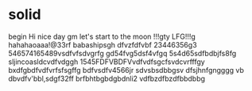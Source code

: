 # solid
begin
Hi
nice day
gm
let's start
to the moon !!!gty
LFG!!!g
hahahaoaaa!@33rf
babashipsgh
dfvzfdfvbf
23446356g3
546574165489vsdfvfsdvgrfg
gd54fvg5dsf4vfgq
5s4d65sdfbdbjfs8fg
sljincoasldcvdfvdggh
1545FDFVBDFVvdfvdfsgcfsvdcvrfffgy
bxdfgbdfvdfvrfsfsgffg
bdfvsdfv4566jr
sdvsbsdbbgsv dfsjhnfgngggg
vb dbvdfv'bbl,sdgf32ff
brfbhtbgbdgbdnli2
vdfbzdfbzdfbbdbbg
